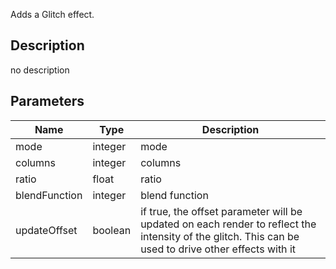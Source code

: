 Adds a Glitch effect.



## Description
no description
## Parameters

<table>
<thead>
	<tr>
		<th>Name</th>
		<th>Type</th>
		<th>Description</th>
	</tr>
</thead>
<tr>
	<td>mode</td>
	<td><div class='bg-orange-800 px-2 py-px text-white rounded-sm'>integer</div></td>
	<td>mode</td>
</tr>
<tr>
	<td>columns</td>
	<td><div class='bg-orange-800 px-2 py-px text-white rounded-sm'>integer</div></td>
	<td>columns</td>
</tr>
<tr>
	<td>ratio</td>
	<td><div class='bg-yellow-800 px-2 py-px text-white rounded-sm'>float</div></td>
	<td>ratio</td>
</tr>
<tr>
	<td>blendFunction</td>
	<td><div class='bg-orange-800 px-2 py-px text-white rounded-sm'>integer</div></td>
	<td>blend function</td>
</tr>
<tr>
	<td>updateOffset</td>
	<td><div class='bg-emerald-800 px-2 py-px text-white rounded-sm'>boolean</div></td>
	<td>if true, the offset parameter will be updated on each render to reflect the intensity of the glitch. This can be used to drive other effects with it</td>
</tr>
</table>